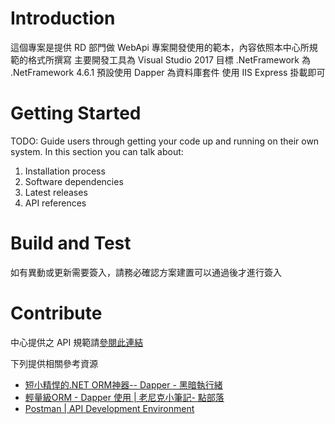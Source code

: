 # Introduction
這個專案是提供 RD 部門做 WebApi 專案開發使用的範本，內容依照本中心所規範的格式所撰寫
主要開發工具為 Visual Studio 2017
目標 .NetFramework 為 .NetFramework 4.6.1
預設使用 Dapper 為資料庫套件
使用 IIS Express 掛載即可

# Getting Started
TODO: Guide users through getting your code up and running on their own system. In this section you can talk about:
1.	Installation process
2.	Software dependencies
3.	Latest releases
4.	API references

# Build and Test
如有異動或更新需要簽入，請務必確認方案建置可以通過後才進行簽入

# Contribute
中心提供之 API 規範請[參閱此連結](https://docs.google.com/document/d/1FrknNu_ly94x1YGoRaatArp737CCbcgm_DG2FfkOy4M/edit#heading=h.lj9jw83nw3yx)

下列提供相關參考資源
- [短小精悍的.NET ORM神器-- Dapper - 黑暗執行緒](http://blog.darkthread.net/post-2014-05-15-dapper.aspx)
- [輕量級ORM - Dapper 使用 | 老尼克小筆記- 點部落](https://dotblogs.com.tw/oldnick/2018/01/15/dapper)
- [Postman | API Development Environment](https://www.getpostman.com/)
